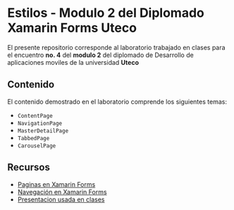 # Estilos - Modulo 2 del Diplomado Xamarin Forms Uteco

El presente repositorio corresponde al laboratorio trabajado en clases para el encuentro **no. 4** del **modulo 2** del diplomado de Desarrollo de aplicaciones moviles de la universidad **Uteco**

## Contenido
El contenido demostrado en el laboratorio comprende los siguientes temas:
* `ContentPage`
* `NavigationPage`
* `MasterDetailPage`
* `TabbedPage`
* `CarouselPage`

## Recursos
* [Paginas en Xamarin Forms](https://docs.microsoft.com/en-us/xamarin/xamarin-forms/user-interface/controls/pages)
* [Navegación en Xamarin Forms](https://docs.microsoft.com/en-us/xamarin/xamarin-forms/app-fundamentals/navigation/)
* [Presentacion usada en clases](https://1drv.ms/p/s!Arn0QCtvUzSGpGBgRfaT7fEmAps0)